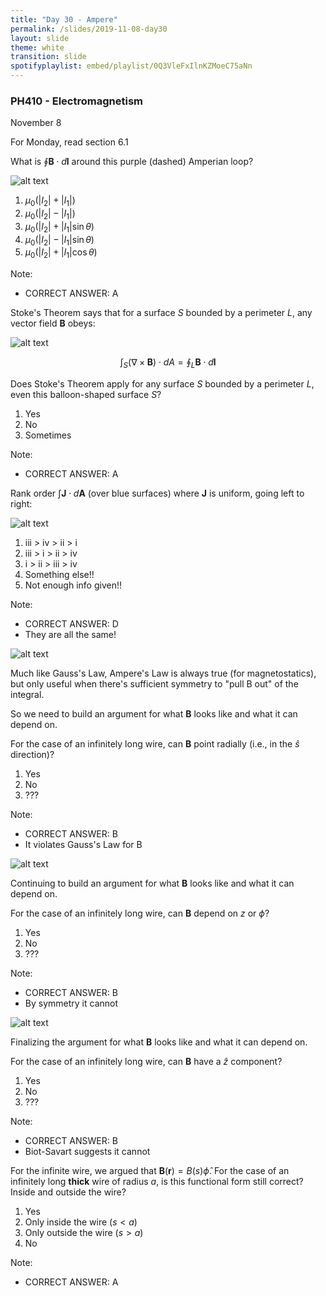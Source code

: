 ```yaml
---
title: "Day 30 - Ampere"
permalink: /slides/2019-11-08-day30
layout: slide
theme: white
transition: slide
spotifyplaylist: embed/playlist/0Q3VleFxIlnKZMoeC75aNn
---
```


<section data-markdown="">

### PH410 - Electromagnetism

November 8

For Monday, read section 6.1
</section>



<section data-markdown>

What is $\oint \mathbf{B}\cdot d\mathbf{l}$ around this purple (dashed) Amperian loop?

![alt text](../images/d29-two_loops_ampere.png "Logo Title Text 1")

1. $\mu_0 (|I_2 | +|I_1 |)$
2. $\mu_0 (|I_2|-|I_1|)$
3. $\mu_0 (| I_2 | + | I_1 | \sin \theta)$
4. $\mu_0 (| I_2 | - | I_1 | \sin \theta)$
5. $\mu_0 (| I_2 | + | I_1 | \cos\theta)$

Note:
* CORRECT ANSWER: A

</section>

<section data-markdown>

Stoke's Theorem says that for a surface $S$ bounded by a perimeter $L$, any vector field $\mathbf{B}$ obeys:

![alt text](../images/d29-balloon_surface.png "Logo Title Text 1")

$$\int_S (\nabla \times \mathbf{B}) \cdot dA = \oint_L \mathbf{B} \cdot d\mathbf{l}$$

Does Stoke's Theorem apply for any surface $S$ bounded by a perimeter $L$, even this balloon-shaped surface $S$?

1. Yes
2. No
3. Sometimes

Note:
* CORRECT ANSWER: A

</section>

<section data-markdown>

Rank order $\int \mathbf{J} \cdot d\mathbf{A}$ (over blue surfaces) where $\mathbf{J}$ is uniform, going left to right:

![alt text](../images/d29-current_surfaces.png "Logo Title Text 1")

1. iii > iv > ii > i
2. iii > i > ii > iv
3. i > ii > iii > iv
4. Something else!!
5. Not enough info given!!

Note:
* CORRECT ANSWER: D
* They are all the same!

</section>

<section data-markdown>

![alt text](../images/d29-loop_infinite_wire.jpg "Logo Title Text 1")

Much like Gauss's Law, Ampere's Law is always true (for magnetostatics), but only useful when there's sufficient symmetry to "pull B out" of the integral.

So we need to build an argument for what $\mathbf{B}$ looks like and what it can depend on.

For the case of an infinitely long wire, can $\mathbf{B}$ point radially (i.e., in the $\hat{s}$ direction)?

1. Yes
2. No
3. ???

Note:
* CORRECT ANSWER: B
* It violates Gauss's Law for B

</section>

<section data-markdown>

![alt text](../images/d29-loop_infinite_wire.jpg "Logo Title Text 1")

Continuing to build an argument for what $\mathbf{B}$ looks like and what it can depend on.

For the case of an infinitely long wire, can $\mathbf{B}$ depend on $z$ or $\phi$?

1. Yes
2. No
3. ???

Note:
* CORRECT ANSWER: B
* By symmetry it cannot

</section>

<section data-markdown>

![alt text](../images/d29-loop_infinite_wire.jpg "Logo Title Text 1")


Finalizing the argument for what $\mathbf{B}$ looks like and what it can depend on.

For the case of an infinitely long wire, can $\mathbf{B}$ have a $\hat{z}$ component?

1. Yes
2. No
3. ???

Note:
* CORRECT ANSWER: B
* Biot-Savart suggests it cannot

</section>

<section data-markdown>

For the infinite wire, we argued that $\mathbf{B}(\mathbf{r}) = B(s)\hat{\phi}$. For the case of an infinitely long **thick** wire of radius $a$, is this functional form still correct? Inside and outside the wire?

1. Yes
2. Only inside the wire ($s<a$)
3. Only outside the wire ($s>a$)
4. No

Note:
* CORRECT ANSWER: A
</section>

